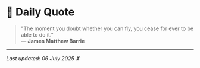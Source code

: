 # 📜 Daily Quote

> "The moment you doubt whether you can fly, you cease for ever to be able to do it."  
> — **James Matthew Barrie**

---

_Last updated: 06 July 2025 ⏳_
